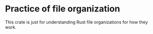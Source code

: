 # Practice of file organization

This crate is just for understanding Rust file organizations for how they work. 

